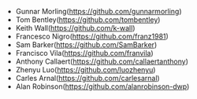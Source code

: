 - Gunnar Morling(https://github.com/gunnarmorling)
- Tom Bentley(https://github.com/tombentley)
- Keith Wall(https://github.com/k-wall)
- Francesco Nigro(https://github.com/franz1981)
- Sam Barker(https://github.com/SamBarker)
- Francisco Vila(https://github.com/franvila)
- Anthony Callaert(https://github.com/callaertanthony)
- Zhenyu Luo(https://github.com/luozhenyu)
- Carles Arnal(https://github.com/carlesarnal)
- Alan Robinson(https://github.com/alanrobinson-dwp)